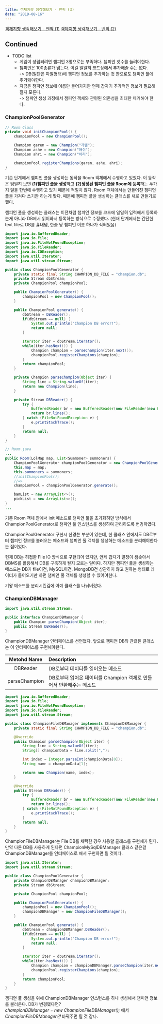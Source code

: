 ```yaml
---
title: 객체지향 생각해보기 - 밴픽 (3)
date: "2019-08-16"
---
```


[객체지향 생각해보기 - 밴픽 (1)](../1)
[객체지향 생각해보기 - 밴픽 (2)](../3)

## Continued

* TODO list
  * 게임이 성립되려면 챔피언 3명으로는 부족하다. 챔피언 갯수를 늘려야한다.
  * 챔피언은 100종류가 넘는다. 이걸 일일히 코드상에서 추가해줄 수는 없다.  
  -> DB(일단은 파일형태)에 챔피언 정보를 추가하는 것 만으로도 챔피언 풀에 추가돼야한다.
  * 지금은 챔피언 정보에 이름만 들어가지만 언제 갑자기 추가적인 정보가 필요해질지 모른다.   
  -> 챔피언 생성 과정에서 챔피언 객체와 관련된 의존성을 최대한 제거해야 한다.

### ChampionPoolGenerator

```java
// Room Class
private void initChampionPool() {
    championPool = new ChampionPool();

    Champion garen = new Champion("가렌"); 
    Champion ashe = new Champion("애쉬");
    Champion ahri = new Champion("아리");

    championPool.registerChampions(garen, ashe, ahri);
}
```

기존 단계에서 챔피언 풀을 생성하는 동작을 Room 객체에서 수행하고 있었다. 이 동작은 엄밀히 보면 <b>(1)챔피언 풀을 생성</b>하고 <b>(2)생성된 챔피언 풀을 Room에 등록</b>하는 두가지 일을 한번에 수행하고 있기 때문에 적절치 않다. Room 객체에서는 만들어진 챔피언 풀을 가져다 쓰기만 하는게 맞다. 때문에 챔피언 풀을 생성하는 클래스를 새로 만들기로 했다.

챔피언 풀을 생성하는 클래스는 이전처럼 챔피언 정보를 코드에 일일히 입력해서 등록하는게 아니라 DB에서 읽어와서 등록하는 방식으로 수정했다. (현재 단계에서는 간단한 text file로 DB를 흉내냄, 한줄 당 챔피언 이름 하나가 적혀있음)

```java
import java.io.BufferedReader;
import java.io.File;
import java.io.FileNotFoundException;
import java.io.FileReader;
import java.io.IOException;
import java.util.Iterator;
import java.util.stream.Stream;

public class ChampionPoolGenerator {
    private static final String CHAMPION_DB_FILE = "champion.db";
    private Stream dbStream;
    private ChampionPool championPool;

    public ChampionPoolGenerator() {
        championPool = new ChampionPool();
    }

    public ChampionPool generate() {
        dbStream = DBReader();
        if(dbStream == null) {
            System.out.println("Champion DB error!");
            return null;
        }

        Iterator iter = dbStream.iterator();
        while(iter.hasNext()) {
            Champion champion = parseChampion(iter.next());
            championPool.registerChampions(champion);
        }
        return championPool;
    }

    private Champion parseChampion(Object iter) {
        String line = String.valueOf(iter);
        return new Champion(line);
    }

    private Stream DBReader() {
        try {
            BufferedReader br = new BufferedReader(new FileReader(new File(CHAMPION_DB_FILE)));
            return br.lines();
        } catch (FileNotFoundException e) {
            e.printStackTrace();
        } 
        return null;
    }
}
```

```java
// Room.java
...
public Room(LolMap map, List<Summoner> summoners) {
    ChampionPoolGenerator championPoolGenerator = new ChampionPoolGenerator();
    this.map = map;
    this.summoners = summoners;
    //initChampionPool();
    //=>
    championPool = championPoolGenerator.generate();

    banList = new ArrayList<>();
    pickList = new ArrayList<>();
}
...
```

기존 Room 객체 안에서 init 메소드로 챔피언 풀을 초기화하던 방식에서 ChampionPoolGenerator로 챔피언 풀 인스턴스를 생성하여 관리하도록 변경하였다.

ChampionPoolGenerator 구현시 신경쓴 부분이 있는데, 한 클래스 안에서도 DB로부터 챔피언 정보를 불러오는 메소드와 챔피언 풀 객체를 생성하는 메소드를 분리해야한다는 점이었다.

현재 DB는 허접한 File IO 방식으로 구현되어 있지만, 언제 갑자기 열정이 샘솟아서 DBMS를 활용해서 DB를 구축하게 될지 모르는 일이다. 하지만 챔피언 풀을 생성하는 메소드는 DB가 file이건, MySQL이건, MongoDB건 상관하지 않고 원하는 형태로 데이터가 들어오기만 하면 챔피언 풀 객체를 생성할 수 있어야한다. 

기왕 메소드를 분리시킨김에 아예 클래스를 나눠버렸다.

### ChampionDBManager

```java
import java.util.stream.Stream;

public interface ChampionDBManager {
    public Champion parseChampion(Object iter);
    public Stream DBReader();
}
```

ChampionDBManager 인터페이스를 선언했다. 앞으로 챔피언 DB와 관련된 클래스는 이 인터페이스를 구현해야한다.

|Metohd Name|Description|
|:--:|:----------|
|DBReader|DB로부터 데이터를 읽어오는 메소드|
|parseChampion|DB로부터 읽어온 데이터를 Champion 객체로 만들어서 반환해주는 메소드|

```java
import java.io.BufferedReader;
import java.io.File;
import java.io.FileNotFoundException;
import java.io.FileReader;
import java.util.stream.Stream;

public class ChampionFileDBManager implements ChampionDBManager {
    private static final String CHAMPION_DB_FILE = "champion.db";

    @Override
    public Champion parseChampion(Object iter) {
        String line = String.valueOf(iter);
        String[] championData = line.split(",");

        int index = Integer.parseInt(championData[0]);
        String name = championData[1];

        return new Champion(name, index);
    }

    @Override
    public Stream DBReader() {
        try {
            BufferedReader br = new BufferedReader(new FileReader(new File(CHAMPION_DB_FILE)));
            return br.lines();
        } catch (FileNotFoundException e) {
            e.printStackTrace();
        } 
        return null;
    }
}
```

ChampionFileDBManager는 File DB를 채택한 경우 사용할 클래스를 구현체가 된다. 만약 다른 DB를 사용하게 된다면 ChampionMySqlDBManager 클래스 같은걸 ChampionDBManager를 인터페이스로 해서 구현하면 될 것이다.

```java
import java.util.Iterator;
import java.util.stream.Stream;

public class ChampionPoolGenerator {
    private ChampionDBManager championDBManager;
    private Stream dbStream;

    private ChampionPool championPool;

    public ChampionPoolGenerator() {
        championPool = new ChampionPool();
        championDBManager = new ChampionFileDBManager();
    }

    public ChampionPool generate() {
        dbStream = championDBManager.DBReader();
        if(dbStream == null) {
            System.out.println("Champion DB error!");
            return null;
        }

        Iterator iter = dbStream.iterator();
        while(iter.hasNext()) {
            Champion champion = championDBManager.parseChampion(iter.next());
            championPool.registerChampions(champion);
        }
        return championPool;
    }
}
```

챔피언 풀 생성을 위해 ChampionDBManager 인스턴스를 하나 생성해서 챔피언 정보를 불러온다. DB가 변경됐다면?  
*championDBManager = new ChampionFileDBManager();* 에서 *ChampionFileDBManager만* 바꿔주면 될 것 같다.

